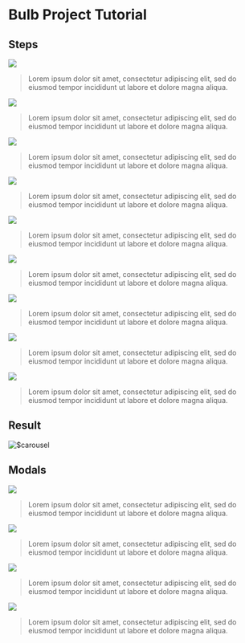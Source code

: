 # Bulb Project Tutorial

## Steps

![](https://github.com/BulbProject/bulb-project-frontend/blob/tutorial/src/assets/images/resources/steps/bulb_steps_1.jpg)

> Lorem ipsum dolor sit amet, consectetur adipiscing elit, sed do eiusmod tempor incididunt ut labore et dolore magna aliqua.

![](https://github.com/BulbProject/bulb-project-frontend/blob/tutorial/src/assets/images/resources/steps/bulb_steps_2.jpg)

> Lorem ipsum dolor sit amet, consectetur adipiscing elit, sed do eiusmod tempor incididunt ut labore et dolore magna aliqua.

![](https://github.com/BulbProject/bulb-project-frontend/blob/tutorial/src/assets/images/resources/steps/bulb_steps_3.jpg)

> Lorem ipsum dolor sit amet, consectetur adipiscing elit, sed do eiusmod tempor incididunt ut labore et dolore magna aliqua.

![](https://github.com/BulbProject/bulb-project-frontend/blob/tutorial/src/assets/images/resources/steps/bulb_steps_4.jpg)

> Lorem ipsum dolor sit amet, consectetur adipiscing elit, sed do eiusmod tempor incididunt ut labore et dolore magna aliqua.

![](https://github.com/BulbProject/bulb-project-frontend/blob/tutorial/src/assets/images/resources/steps/bulb_steps_5.jpg)

> Lorem ipsum dolor sit amet, consectetur adipiscing elit, sed do eiusmod tempor incididunt ut labore et dolore magna aliqua.

![](https://github.com/BulbProject/bulb-project-frontend/blob/tutorial/src/assets/images/resources/steps/bulb_steps_6.jpg)

> Lorem ipsum dolor sit amet, consectetur adipiscing elit, sed do eiusmod tempor incididunt ut labore et dolore magna aliqua.

![](https://github.com/BulbProject/bulb-project-frontend/blob/tutorial/src/assets/images/resources/steps/bulb_steps_7.jpg)

> Lorem ipsum dolor sit amet, consectetur adipiscing elit, sed do eiusmod tempor incididunt ut labore et dolore magna aliqua.

![](https://github.com/BulbProject/bulb-project-frontend/blob/tutorial/src/assets/images/resources/steps/bulb_steps_8.jpg)

> Lorem ipsum dolor sit amet, consectetur adipiscing elit, sed do eiusmod tempor incididunt ut labore et dolore magna aliqua.

![](https://github.com/BulbProject/bulb-project-frontend/blob/tutorial/src/assets/images/resources/steps/bulb_steps_9.jpg)

> Lorem ipsum dolor sit amet, consectetur adipiscing elit, sed do eiusmod tempor incididunt ut labore et dolore magna aliqua.


## Result
![$carousel](https://github.com/BulbProject/bulb-project-frontend/blob/tutorial/src/assets/images/resources/modals/bulb_modals_1.jpg,https://github.com/BulbProject/bulb-project-frontend/blob/tutorial/src/assets/images/resources/modals/bulb_modals_2.jpg,https://github.com/BulbProject/bulb-project-frontend/blob/tutorial/src/assets/images/resources/modals/bulb_modals_3.jpg,https://github.com/BulbProject/bulb-project-frontend/blob/tutorial/src/assets/images/resources/modals/bulb_modals_4.jpg)


## Modals

![](https://github.com/BulbProject/bulb-project-frontend/blob/tutorial/src/assets/images/resources/modals/bulb_modals_1.jpg)

> Lorem ipsum dolor sit amet, consectetur adipiscing elit, sed do eiusmod tempor incididunt ut labore et dolore magna aliqua.

![](https://github.com/BulbProject/bulb-project-frontend/blob/tutorial/src/assets/images/resources/modals/bulb_modals_2.jpg)

> Lorem ipsum dolor sit amet, consectetur adipiscing elit, sed do eiusmod tempor incididunt ut labore et dolore magna aliqua.

![](https://github.com/BulbProject/bulb-project-frontend/blob/tutorial/src/assets/images/resources/modals/bulb_modals_3.jpg)

> Lorem ipsum dolor sit amet, consectetur adipiscing elit, sed do eiusmod tempor incididunt ut labore et dolore magna aliqua.

![](https://github.com/BulbProject/bulb-project-frontend/blob/tutorial/src/assets/images/resources/modals/bulb_modals_4.jpg)

> Lorem ipsum dolor sit amet, consectetur adipiscing elit, sed do eiusmod tempor incididunt ut labore et dolore magna aliqua.
